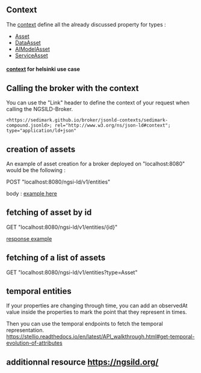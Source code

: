 ## Context
The [context](https://sedimark.github.io/broker/jsonld-contexts/sedimark-compound.jsonld) define all
the already discussed property for types :
- [Asset](https://sedimark.github.io/broker/jsonld-contexts/sedimark-asset.jsonld)
- [DataAsset](https://sedimark.github.io/broker/jsonld-contexts/sedimark-data-asset.jsonld)
- [AIModelAsset](https://sedimark.github.io/broker/jsonld-contexts/sedimark-ai-model-asset.jsonld)
- [ServiceAsset](https://sedimark.github.io/broker/jsonld-contexts/sedimark-service-asset.jsonld)

#### [context](https://sedimark.github.io/broker/jsonld-contexts/sedimark-helsinki-compound.jsonld) for helsinki use case

## Calling the broker with the context
You can use the "Link" header to define the context of your request when calling the NGSILD-Broker.
```
<https://sedimark.github.io/broker/jsonld-contexts/sedimark-compound.jsonld>; rel="http://www.w3.org/ns/json-ld#context"; type="application/ld+json"
```

## creation of assets
An example of asset creation for a broker deployed on "localhost:8080" would be the following :

POST "localhost:8080/ngsi-ld/v1/entities"

body : [example here](https://sedimark.github.io/broker/payload-example/asset.jsonld)

## fetching of asset by id
GET "localhost:8080/ngsi-ld/v1/entities/{id}"

[response example](https://sedimark.github.io/broker/payload-example/asset.jsonld)

##  fetching of a list of assets
GET "localhost:8080/ngsi-ld/v1/entities?type=Asset"

## temporal entities
If your properties are changing through time, you can add an observedAt value inside the properties to mark the point that they represent in times.

Then you can use the temporal endpoints to fetch the temporal representation.
https://stellio.readthedocs.io/en/latest/API_walkthrough.html#get-temporal-evolution-of-attributes

## additionnal resource https://ngsild.org/

